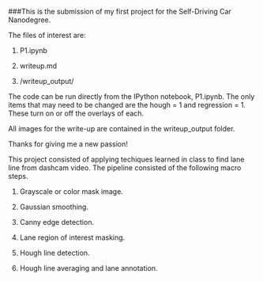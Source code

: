 ###This is the submission of my first project for the Self-Driving Car Nanodegree.

The files of interest are:
1. P1.ipynb

2. writeup.md

3. /writeup_output/


The code can be run directly from the IPython notebook, P1.ipynb.
The only items that may need to be changed are the hough = 1 and regression = 1. These turn on or off the overlays of each. 

All images for the write-up are contained in the writeup_output folder.

Thanks for giving me a new passion!

This project consisted of applying techiques learned in class to find lane line from dashcam video. The pipeline consisted of the following macro steps.

1. Grayscale or color mask image.

2. Gaussian smoothing.

3. Canny edge detection.

4. Lane region of interest masking.

5. Hough line detection.

6. Hough line averaging and lane annotation.
